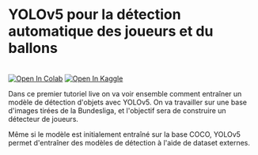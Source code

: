 # YOLOv5 pour la détection automatique des joueurs et du ballons

<div>
   <br>
   <a href="https://colab.research.google.com/drive/1WmN4A1LWh25_ez6T23jGKXaLJfT08j2F?usp=sharing"><img src="https://colab.research.google.com/assets/colab-badge.svg" alt="Open In Colab"></a>
   <a href="https://www.kaggle.com/competitions/dfl-bundesliga-data-shootout"><img src="https://kaggle.com/static/images/open-in-kaggle.svg" alt="Open In Kaggle"></a>
</div>


Dans ce premier tutoriel live on va voir ensemble comment entraîner un modèle de détection d'objets avec YOLOv5. On va travailler sur une base d'images tirées de la Bundesliga, et l'objectif sera de construire un détecteur de joueurs.

Même si le modèle est initialement entraîné sur la base COCO, YOLOv5 permet d'entraîner des modèles de détection à l'aide de dataset externes.
